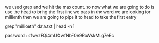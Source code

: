 we used grep and we hit the max count. so now what we are going to do is use the head to bring the first line
we pass in the word we are looking for millionth
then we are going to pipe it to head to take the first entry

grep "millionth" data.txt | head -n 1

password : dfwvzFQi4mU©wfNbF0e9RoWskMLg7eEc
